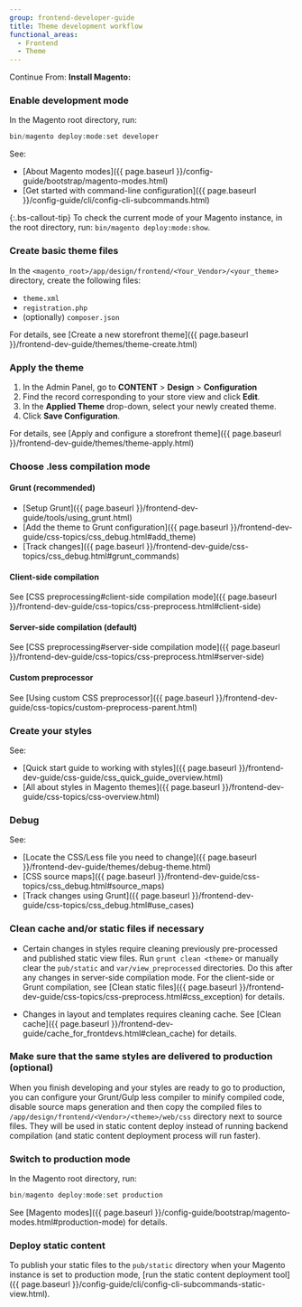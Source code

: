 ```yaml
---
group: frontend-developer-guide
title: Theme development workflow
functional_areas:
  - Frontend
  - Theme
---
```


Continue From:
**Install Magento:**

### Enable development mode

In the Magento root directory, run:

```php
bin/magento deploy:mode:set developer
```

See:

*  [About Magento modes]({{ page.baseurl }}/config-guide/bootstrap/magento-modes.html)
*  [Get started with command-line configuration]({{ page.baseurl }}/config-guide/cli/config-cli-subcommands.html)

{:.bs-callout-tip}
To check the current mode of your Magento instance, in the root directory, run: `bin/magento deploy:mode:show`.

### Create basic theme files

In the `<magento_root>/app/design/frontend/<Your_Vendor>/<your_theme>` directory, create the following files:

*  `theme.xml`
*  `registration.php`
*  (optionally) `composer.json`

For details, see [Create a new storefront theme]({{ page.baseurl }}/frontend-dev-guide/themes/theme-create.html)

### Apply the theme

1. In the Admin Panel, go to **CONTENT** > **Design** > **Configuration**
1. Find the record corresponding to your store view and click **Edit**.
1. In the **Applied Theme** drop-down, select your newly created theme.
1. Click **Save Configuration**.

For details, see [Apply and configure a storefront theme]({{ page.baseurl }}/frontend-dev-guide/themes/theme-apply.html)

### Choose .less compilation mode

#### Grunt (recommended)

*  [Setup Grunt]({{ page.baseurl }}/frontend-dev-guide/tools/using_grunt.html)
*  [Add the theme to Grunt configuration]({{ page.baseurl }}/frontend-dev-guide/css-topics/css_debug.html#add_theme)
*  [Track changes]({{ page.baseurl }}/frontend-dev-guide/css-topics/css_debug.html#grunt_commands)

#### Client-side compilation

See [CSS preprocessing#client-side compilation mode]({{ page.baseurl }}/frontend-dev-guide/css-topics/css-preprocess.html#client-side)

#### Server-side compilation (default)

See [CSS preprocessing#server-side compilation mode]({{ page.baseurl }}/frontend-dev-guide/css-topics/css-preprocess.html#server-side)

#### Custom preprocessor

See [Using custom CSS preprocessor]({{ page.baseurl }}/frontend-dev-guide/css-topics/custom-preprocess-parent.html)

### Create your styles

See:

*  [Quick start guide to working with styles]({{ page.baseurl }}/frontend-dev-guide/css-guide/css_quick_guide_overview.html)
*  [All about styles in Magento themes]({{ page.baseurl }}/frontend-dev-guide/css-topics/css-overview.html)

### Debug

See:

*  [Locate the CSS/Less file you need to change]({{ page.baseurl }}/frontend-dev-guide/themes/debug-theme.html)
*  [CSS source maps]({{ page.baseurl }}/frontend-dev-guide/css-topics/css_debug.html#source_maps)
*  [Track changes using Grunt]({{ page.baseurl }}/frontend-dev-guide/css-topics/css_debug.html#use_cases)

### Clean cache and/or static files if necessary

*  Certain changes in styles require cleaning previously pre-processed and published static view files. Run `grunt clean <theme>` or manually clear the `pub/static` and `var/view_preprocessed` directories. Do this after any changes in server-side compilation mode. For the client-side or Grunt compilation, see [Clean static files]({{ page.baseurl }}/frontend-dev-guide/css-topics/css-preprocess.html#css_exception) for details.

*  Changes in layout and templates requires cleaning cache. See [Clean cache]({{ page.baseurl }}/frontend-dev-guide/cache_for_frontdevs.html#clean_cache) for details.

### Make sure that the same styles are delivered to production (optional)

When you finish developing and your styles are ready to go to production, you can configure your Grunt/Gulp less compiler to minify compiled code, disable source maps generation and then copy the compiled files to `/app/design/frontend/<Vendor>/<theme>/web/css` directory next to source files. They will be used in static content deploy instead of running backend compilation (and static content deployment process will run faster).

### Switch to production mode

In the Magento root directory, run:

```php
bin/magento deploy:mode:set production
```

See [Magento modes]({{ page.baseurl }}/config-guide/bootstrap/magento-modes.html#production-mode) for details.

### Deploy static content

To publish your static files to the `pub/static` directory when your Magento instance is set to production mode, [run the static content deployment tool]({{ page.baseurl }}/config-guide/cli/config-cli-subcommands-static-view.html).
